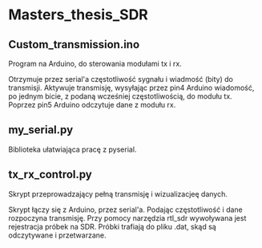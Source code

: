 # Masters_thesis_SDR

## Custom_transmission.ino

Program na Arduino, do sterowania modułami tx i rx. 

Otrzymuje przez serial'a częstotliwość sygnału i wiadmość (bity) do transmisji.
Aktywuje transmisję, wysyłając przez pin4 Arduino wiadomość, po jednym bicie, z podaną wcześniej częstotliwością, do modułu tx.
Poprzez pin5 Arduino odczytuje dane z modułu rx.

## my_serial.py

Biblioteka ułatwiająca pracę z pyserial.

## tx_rx_control.py

Skrypt przeprowadzający pełną transmisję i wizualizacjeę danych.

Skrypt łączy się z Arduino, przez serial'a.
Podając częstotliwość i dane rozpoczyna transmisję.
Przy pomocy narzędzia rtl_sdr wywoływana jest rejestracja próbek na SDR.
Próbki trafiają do pliku .dat, skąd są odczytywane i przetwarzane.
